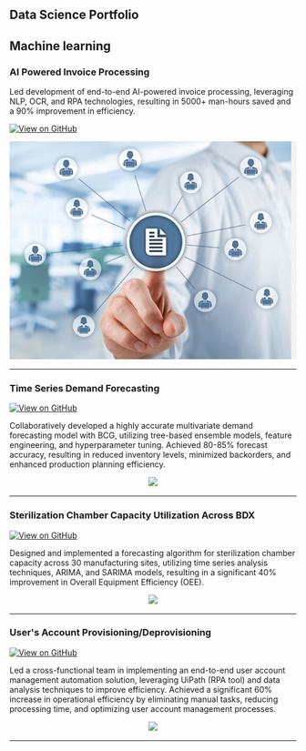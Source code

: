  Data Science Portfolio
---
## Machine learning

### AI Powered Invoice Processing

Led development of end-to-end AI-powered invoice processing, leveraging NLP, OCR, and RPA technologies, resulting in 5000+ man-hours saved and a 90% improvement in efficiency.

[![View on GitHub](https://img.shields.io/badge/GitHub-View_on_GitHub-blue?logo=GitHub)](https://github.com/subham0206/fraud_detection.git)

<center><img src="assets/img/user_account_management.PNG"/></center>

---
### Time Series Demand Forecasting

[![View on GitHub](https://img.shields.io/badge/GitHub-View_on_GitHub-blue?logo=GitHub)](https://github.com/subham0206/Subham_AI.git)

Collaboratively developed a highly accurate multivariate demand forecasting model with BCG, utilizing tree-based ensemble models, feature engineering, and hyperparameter tuning. Achieved 80-85% forecast accuracy, resulting in reduced inventory levels, minimized backorders, and enhanced production planning efficiency.

<center><img src="images/time-series-forecasting.PNG"/></center>

---
### Sterilization Chamber Capacity Utilization Across BDX

[![View on GitHub](https://img.shields.io/badge/GitHub-View_on_GitHub-blue?logo=GitHub)](https://github.com/subham0206/Subham_AI.git)

Designed and implemented a forecasting algorithm for sterilization chamber capacity across 30 manufacturing sites, utilizing time series analysis techniques, ARIMA, and SARIMA models, resulting in a significant 40% improvement in Overall Equipment Efficiency (OEE).

<center><img src="images/Sterilization Capacity Utilization.PNG"/></center>

---
### User's Account Provisioning/Deprovisioning

[![View on GitHub](https://img.shields.io/badge/GitHub-View_on_GitHub-blue?logo=GitHub)](https://github.com/subham0206/Subham_AI.git)

Led a cross-functional team in implementing an end-to-end user account management automation solution, leveraging UiPath (RPA tool) and data analysis techniques to improve efficiency. Achieved a significant 60% increase in operational efficiency by eliminating manual tasks, reducing processing time, and optimizing user account management processes.

<center><img src="images/user_account_management.PNG"/></center>

---



